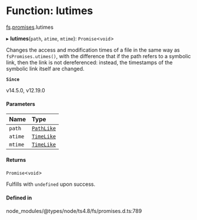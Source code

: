 # Function: lutimes

[fs](../modules/fs.md).[promises](../modules/fs.promises.md).lutimes

▸ **lutimes**(`path`, `atime`, `mtime`): `Promise`<`void`\>

Changes the access and modification times of a file in the same way as `fsPromises.utimes()`, with the difference that if the path refers to a
symbolic link, then the link is not dereferenced: instead, the timestamps of
the symbolic link itself are changed.

**`Since`**

v14.5.0, v12.19.0

#### Parameters

| Name | Type |
| :------ | :------ |
| `path` | [`PathLike`](../types/fs.PathLike.md) |
| `atime` | [`TimeLike`](../types/fs.TimeLike.md) |
| `mtime` | [`TimeLike`](../types/fs.TimeLike.md) |

#### Returns

`Promise`<`void`\>

Fulfills with `undefined` upon success.

#### Defined in

node_modules/@types/node/ts4.8/fs/promises.d.ts:789
